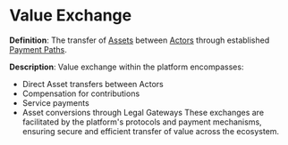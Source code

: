 # Value Exchange

**Definition**: The transfer of [Assets](asset.md) between [Actors](actor.md) through established [Payment Paths](payment-path.md).

**Description**: Value exchange within the platform encompasses:
- Direct Asset transfers between Actors
- Compensation for contributions
- Service payments
- Asset conversions through Legal Gateways
These exchanges are facilitated by the platform's protocols and payment mechanisms, ensuring secure and efficient transfer of value across the ecosystem. 